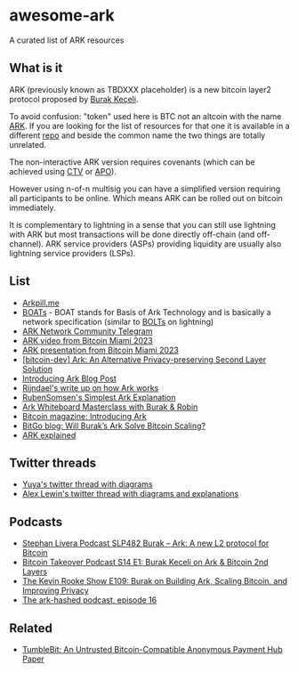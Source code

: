 # awesome-ark
A curated list of ARK resources

## What is it

ARK (previously known as TBDXXX placeholder) is a new bitcoin layer2 protocol proposed by [Burak Keçeli](https://twitter.com/brqgoo).

To avoid confusion: "token" used here is BTC not an altcoin with the name [ARK](https://ark.io). If you are looking for the list of resources for that one it is available in a different [repo](https://github.com/Guppster/awesome-ark) and beside the common name the two things are totally unrelated.

The non-interactive ARK version requires covenants (which can be achieved using [CTV](https://github.com/bitcoin/bips/blob/master/bip-0119.mediawiki) or [APO](https://github.com/bitcoin/bips/blob/master/bip-0118.mediawiki)).

However using n-of-n multisig you can have a simplified version requiring all participants to be online. Which means ARK can be rolled out on bitcoin immediately.

It is complementary to lightning in a sense that you can still use lightning with ARK but most transactions will be done
directly off-chain (and off-channel). ARK service providers (ASPs) providing liquidity are usually also lightning service providers (LSPs).

## List

* [Arkpill.me](https://www.arkpill.me)
* [BOATs](https://github.com/ark-network/boats) - BOAT stands for Basis of Ark Technology and is basically a network specification (similar to [BOLTs](https://github.com/lightning/bolts) on lightning)
* [ARK Network Community Telegram](https://t.me/ark_network_community)
* [ARK video from Bitcoin Miami 2023](https://bitcointv.com/w/pVk3bPfKZ7YqDzsNZjz9tf?start=4h9m28s)
* [ARK presentation from Bitcoin Miami 2023](https://docs.google.com/presentation/d/1xKIJt4CnUCFfxhIwDj_kW0Ecr0NcvN5bZ4SQexGJfmk/edit?usp=sharing)
* [[bitcoin-dev] Ark: An Alternative Privacy-preserving Second Layer Solution](https://lists.linuxfoundation.org/pipermail/bitcoin-dev/2023-May/021694.html)
* [Introducing Ark Blog Post](https://burakkeceli.medium.com/introducing-ark-6f87ae45e272)
* [Rijndael's write up on how Ark works](https://primal.net/thread/note1cuv7mg7z0w7jvwp9mlsu0zt6acnw54avaj5r5zgdkxlpjnqp3g0s5c0yht)
* [RubenSomsen's Simplest Ark Explanation](https://gist.github.com/RubenSomsen/a394beb1dea9e47e981216768e007454)
* [Ark Whiteboard Masterclass with Burak & Robin](https://youtu.be/EocWax43QgQ)
* [Bitcoin magazine: Introducing Ark](https://bitcoinmagazine.com/technical/how-ark-plans-to-scale-private-bitcoin-payments)
* [BitGo blog: Will Burak’s Ark Solve Bitcoin Scaling?](https://blog.bitgo.com/will-buraks-ark-solve-bitcoin-scaling-f31e65535c3f)
* [ARK explained](./explained.md)

## Twitter threads

* [Yuya's twitter thread with diagrams](https://twitter.com/ogw_yuya/status/1664497186703568896)
* [Alex Lewin's twitter thread with diagrams and explanations](https://twitter.com/_AlexLewin/status/1667185028768452611)

## Podcasts

* [Stephan Livera Podcast SLP482 Burak – Ark: A new L2 protocol for Bitcoin](https://stephanlivera.com/episode/482/)
* [Bitcoin Takeover Podcast S14 E1: Burak Keceli on Ark & Bitcoin 2nd Layers](https://www.youtube.com/watch?v=iQ7TLBhh9r4)
* [The Kevin Rooke Show E109: Burak on Building Ark, Scaling Bitcoin, and Improving Privacy](https://www.stacksats.how/podcasts/e109-burak-on-building-ark-scaling-bitcoin-and-improving-privacy)
* [The ark-hashed podcast, episode 16](https://youtu.be/p3TzBci2CyI)

## Related

* [TumbleBit: An Untrusted Bitcoin-Compatible Anonymous Payment Hub Paper](https://eprint.iacr.org/2016/575)
